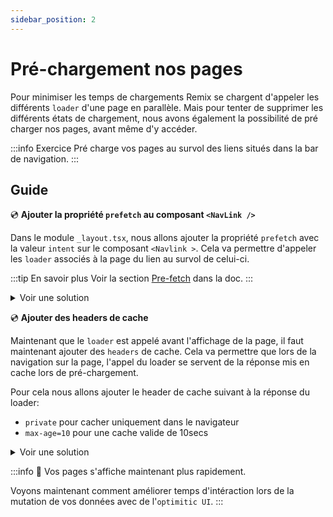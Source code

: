 ```yaml
---
sidebar_position: 2
---
```


# Pré-chargement nos pages

Pour minimiser les temps de chargements Remix se chargent d'appeler les différents `loader` d'une page en parallèle. Mais pour tenter de supprimer les différents états de chargement, nous avons également la possibilité de pré charger nos pages, avant même d'y accéder.

:::info Exercice
Pré charge vos pages au survol des liens situés dans la bar de navigation.
:::

## Guide

💿 **Ajouter la propriété `prefetch` au composant `<NavLink />`**

Dans le module `_layout.tsx`, nous allons ajouter la propriété `prefetch` avec la valeur `intent` sur le composant `<Navlink >`. Cela va permettre d'appeler les `loader` associés à la page du lien au survol de celui-ci.

:::tip En savoir plus
Voir la section [Pre-fetch](https://remix.run/docs/en/1.14.3/components/link#prefetch) dans la doc.
:::

<details>
  <summary>Voir une solution</summary>

```tsx title="app/_layout.tsx"
import { Scripts } from "@remix-run/react";

export default function App() {
  return (
    // ...
    <NavLink
      // highlight-next-line
      prefetch="intent"
      to={`/playlists/${playlist.id}`}
      //...
    >
      <PlaylistIcon className="mr-2 h-4 w-4" />
      {playlist.name}
    </NavLink>
    //...
  );
}
```

</details>

💿 **Ajouter des headers de cache**

Maintenant que le `loader` est appelé avant l'affichage de la page, il faut maintenant ajouter des `headers` de cache. Cela va permettre que lors de la navigation sur la page, l'appel du loader se servent de la réponse mis en cache lors de pré-chargement.

Pour cela nous allons ajouter le header de cache suivant à la réponse du loader:

- `private` pour cacher uniquement dans le navigateur
- `max-age=10` pour une cache valide de 10secs

<details>
  <summary>Voir une solution</summary>

```tsx title="app/routes/_layout.playlists.$id.(edit).tsx"
export const loader = async ({ params }: LoaderArgs) => {
  //...
  return json(
    { playlist, availableTracks },
    // highlight-start
    {
      headers: {
        "Cache-Control": "private, max-age=10",
      },
    }
    // highlight-end
  );
};
```

</details>

:::info 👏 Vos pages s'affiche maintenant plus rapidement.

Voyons maintenant comment améliorer temps d'intéraction lors de la mutation de vos données avec de l'`optimitic UI`.
:::
